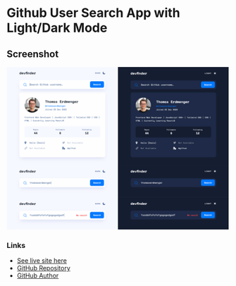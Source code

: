 # Github User Search App with Light/Dark Mode

## Screenshot

![](./images/screenshot.png)

### Links

- [See live site here](https://thomaserdmenger.github.io/GitHub-user-search-app/)
- [GitHub Repository](https://github.com/thomaserdmenger/GitHub-user-search-app)
- [GitHub Author](https://github.com/thomaserdmenger)
